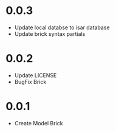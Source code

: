 # 0.0.3

- Update local databse to isar database
- Update brick syntax partials

# 0.0.2

- Update LICENSE
- BugFix Brick

# 0.0.1

- Create Model Brick